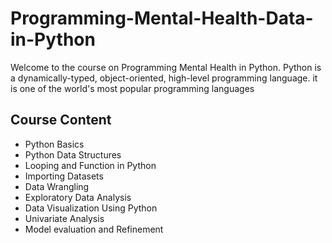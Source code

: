 # Programming-Mental-Health-Data-in-Python
Welcome to the course on Programming Mental Health in Python. Python is a dynamically-typed, object-oriented, high-level programming language. it is one of the world's most popular programming languages

## Course Content
 - Python Basics
 - Python Data Structures 
 - Looping and Function in Python 
 - Importing Datasets 
 - Data Wrangling
 - Exploratory Data Analysis 
 - Data Visualization Using Python 
 - Univariate Analysis 
 - Model evaluation and Refinement 


